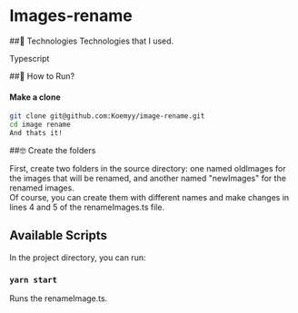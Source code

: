 # Images-rename

##🚀 Technologies
Technologies that I used.

Typescript

##🔖 How to Run?

#### Make a clone

```sh
git clone git@github.com:Koemyy/image-rename.git
cd image rename
And thats it!
```

##🤓 Create the folders

First, create two folders in the source directory: one named oldImages for the images that will be renamed, and another named "newImages" for the renamed images. </br>
Of course, you can create them with different names and make changes in lines 4 and 5 of the renameImages.ts file.

## Available Scripts
In the project directory, you can run:

### `yarn start`

Runs the renameImage.ts.
